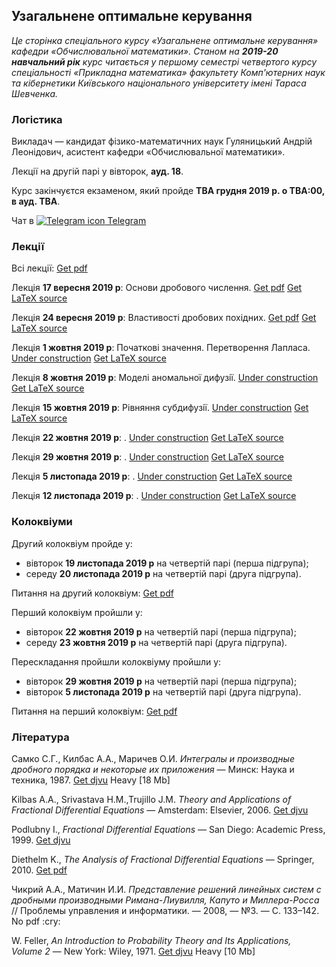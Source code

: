 <h2 class="text-primary">Узагальнене оптимальне керування</h2>

<i class="text-muted">Це сторінка спеціального курсу &laquo;Узагальнене оптимальне керування&raquo; кафедри &laquo;Обчислювальної математики&raquo;. Станом на <b>2019-20 навчальний рік</b> курс читається у першому семестрі четвертого курсу спеціальності &laquo;Прикладна математика&raquo; факультету Комп'ютерних наук та кібернетики Київського національного університету імені Тараса Шевченка.</i>

<div class="mt-2 mb-2 pl-3 pr-3 pb-2 pt-2 border border-primary rounded bg-white">
    <h3 class="text-primary">Логістика</h3>
    <p>
        Викладач &mdash; кандидат фізико-математичних наук Гуляницький Андрій Леонідович, асистент кафедри &laquo;Обчислювальної математики&raquo;.
    </p>
    <p>
        Лекції на другій парі у вівторок, <b>ауд. 18</b>.
    </p>
    <p>
        Курс закінчуєтся екзаменом, який пройде <b class="text-danger">TBA&nbsp;грудня 2019&nbsp;р. о TBA:00, в ауд. TBA</b>.
    </p>
    <p>
        Чат в <a class="badge badge-primary" href="https://t.me/joinchat/FysbWhbQTRFtsnEFSuZKZA"><img src="/c4s1/assets/t.me" alt="Telegram icon"> Telegram</a>
    </p>
</div>

<div class="mt-2 mb-2 pl-3 pr-3 pb-2 pt-2 border border-primary rounded bg-white">
    <h3 class="text-primary">Лекції</h3>
    <p>
        Всі лекції: <a class="badge badge-success" href="lectures/Гуляницький,%20всі%20лекції.pdf">Get pdf</a>
    </p>
    <p>
        Лекція <b>17&nbsp;вересня 2019&nbsp;р</b>: Основи дробового числення. <a class="badge badge-success" href="lectures/pdf/01.pdf">Get pdf</a> <a class="badge badge-info" href="lectures/tex/01.tex">Get LaTeX source</a>
    </p>
    <p>
        Лекція <b>24&nbsp;вересня 2019&nbsp;р</b>: Властивостi дробових похiдних. <a class="badge badge-success" href="lectures/pdf/02.pdf">Get pdf</a> <a class="badge badge-info" href="lectures/tex/02.tex">Get LaTeX source</a>
    </p>
    <p>
        Лекція <b>1&nbsp;жовтня 2019&nbsp;р</b>: Початковi значення. Перетворення Лапласа. <a class="badge badge-warning" href="lectures/pdf/03.pdf">Under construction</a> <a class="badge badge-info" href="lectures/tex/03.tex">Get LaTeX source</a>
    </p>
    <p>
        Лекція <b>8&nbsp;жовтня 2019&nbsp;р</b>: Моделi аномальної дифузiї. <a class="badge badge-warning" href="lectures/pdf/04.pdf">Under construction</a> <a class="badge badge-info" href="lectures/tex/04.tex">Get LaTeX source</a>
    </p>
    <p>
        Лекція <b>15&nbsp;жовтня 2019&nbsp;р</b>: Рiвняння субдифузiї. <a class="badge badge-warning" href="lectures/pdf/05.pdf">Under construction</a> <a class="badge badge-info" href="lectures/tex/05.tex">Get LaTeX source</a>
    </p>
    <p>
        Лекція <b>22&nbsp;жовтня 2019&nbsp;р</b>: . <a class="badge badge-warning" href="lectures/pdf/06.pdf">Under construction</a> <a class="badge badge-info" href="lectures/tex/06.tex">Get LaTeX source</a>
    <p>
        Лекція <b>29&nbsp;жовтня 2019&nbsp;р</b>: . <a class="badge badge-warning" href="lectures/pdf/07.pdf">Under construction</a> <a class="badge badge-info" href="lectures/tex/07.tex">Get LaTeX source</a>
    <p>
    <p>
        Лекція <b>5&nbsp;листопада 2019&nbsp;р</b>: . <a class="badge badge-warning" href="lectures/pdf/08.pdf">Under construction</a> <a class="badge badge-info" href="lectures/tex/08.tex">Get LaTeX source</a>
    <p>
    <p>
        Лекція <b>12&nbsp;листопада 2019&nbsp;р</b>: . <a class="badge badge-warning" href="lectures/pdf/09.pdf">Under construction</a> <a class="badge badge-info" href="lectures/tex/09.tex">Get LaTeX source</a>
    <p>
    </p>
    <!-- <p>
        <i class="text-muted">Note: you will probably need the whole source archive if you want to change many LaTeX sources. <a class="badge badge-info" href="lectures/all.zip">Get source zip</a></i>
    </p> -->
</div>

<div class="mt-2 mb-2 pl-3 pr-3 pb-2 pt-2 border border-primary rounded bg-white">
    <h3 class="text-danger">Колоквіуми</h3>
    <p>
        Другий колоквіум пройде у:
        <ul>
            <li>вівторок <b class="text-danger">19&nbsp;листопада 2019&nbsp;р</b> на четвертій парі (перша підгрупа);</li>
            <li>середу <b class="text-danger">20&nbsp;листопада 2019&nbsp;р</b> на четвертій парі (друга підгрупа).</li>
        </ul>
    </p>
    <p>
        Питання на другий колоквіум: <a class="badge badge-success" href="colloquiums/2.pdf">Get pdf</a>
    </p>
    <p>
        Перший колоквіум пройшли у:
        <ul>
            <li>вівторок <b>22&nbsp;жовтня 2019&nbsp;р</b> на четвертій парі (перша підгрупа);</li>
            <li>середу <b>23&nbsp;жовтня 2019&nbsp;р</b> на четвертій парі (друга підгрупа).</li>
        </ul>
    </p>
    <p>
        Перескладання пройшли колоквіуму пройшли у:
        <ul>
            <li>вівторок <b>29&nbsp;жовтня 2019&nbsp;р</b> на четвертій парі (перша підгрупа);</li>
            <li>вівторок <b>5&nbsp;листопада 2019&nbsp;р</b> на четвертій парі (друга підгрупа).</li>
        </ul>
    </p>
    <p>
        Питання на перший колоквіум: <a class="badge badge-success" href="colloquiums/1.pdf">Get pdf</a>
    </p>
</div>

<div class="mt-2 mb-2 pl-3 pr-3 pb-2 pt-2 border border-primary rounded bg-white">
    <h3 class="text-primary">Література</h3>
    <p>
        Самко&nbsp;С.Г., Килбас&nbsp;А.А., Маричев&nbsp;О.И. <i>Интегралы и производные дробного порядка и некоторые их приложения</i> &mdash; Минск: Наука и техника, 1987. <a class="badge badge-success" href="books/Самко,%20Килбас,%20Маричев%20-%20Интегралы%20и%20производные%20дробного%20порядка.djvu">Get djvu</a> <span class="badge badge-danger">Heavy [18&nbsp;Mb]</span>
    </p>
    <p>
        Kilbas&nbsp;A.A., Srivastava&nbsp;H.M.,Trujillo&nbsp;J.M. <i>Theory and Applications of Fractional Differential Equations</i> &mdash; Amsterdam: Elsevier, 2006. <a class="badge badge-success" href="books/Kilbas,%20Srivastava,%20Trujillo%20-%20Theory%20and%20Applications%20of%20Fractional%20Differential%20Equations.djvu">Get djvu</a>
    </p>
    <p>
        Podlubny&nbsp;I., <i>Fractional Differential Equations</i> &mdash; San Diego: Academic Press, 1999. <a class="badge badge-success" href="books/Podlubny%20-%20Fractional%20Differential%20Equations.djvu">Get djvu</a>
    </p>
    <p>
        Diethelm&nbsp;K., <i>The Analysis of Fractional Differential Equations</i> &mdash; Springer, 2010. <a class="badge badge-success" href="books/Diethelm%20-%20The%20Analysis%20of%20Fractional%20Differential%20Equations.pdf">Get pdf</a>
    </p>
    <p>
        Чикрий&nbsp;А.А., Матичин&nbsp;И.И. <i>Представление решений линейных систем с дробными производными Римана-Лиувилля, Капуто и Миллера-Росса</i> // Проблемы управления и информатики. &mdash; 2008, &mdash; №3. &mdash; С.&nbsp;133&ndash;142. <span class="badge badge-warning">No pdf :cry:</span>
    </p>
    <p>
        W.&nbsp;Feller, <i>An Introduction to Probability Theory and Its Applications, Volume&nbsp;2</i> &mdash; New York: Wiley, 1971. <a class="badge badge-success" href="books/Feller%20-%20An%20Introduction%20to%20Probability%20Theory%20and%20Its%20Applications,%20Volume%202.djvu">Get djvu</a> <span class="badge badge-danger">Heavy [10&nbsp;Mb]</span>
    </p>
</div>
